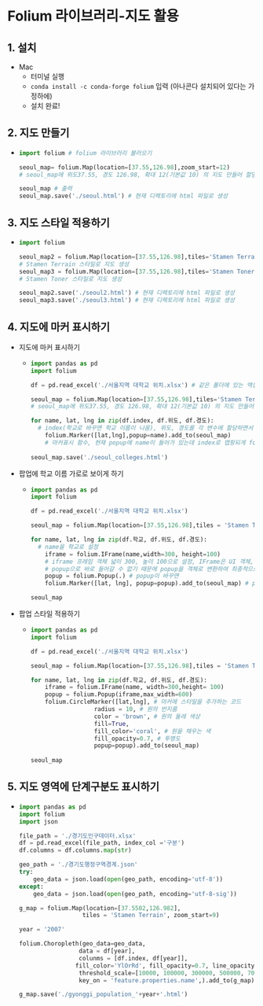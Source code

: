 # Folium 라이브러리-지도 활용

## 1.  설치

- Mac
  - 터미널 실행 
  - `conda install -c conda-forge folium` 입력 (아나콘다 설치되어 있다는 가정하에)
  - 설치 완료!



## 2. 지도 만들기

- ````python
  import folium # folium 라이브러리 불러오기
  
  seoul_map= folium.Map(location=[37.55,126.98],zoom_start=12) 
  # seoul_map에 위도37.55, 경도 126.98, 확대 12(기본값 10) 의 지도 만들어 할당하기
  
  seoul_map # 출력
  seoul_map.save('./seoul.html') # 현재 디렉토리에 html 파일로 생성
  ````



## 3. 지도 스타일 적용하기

- ````python
  import folium
  
  seoul_map2 = folium.Map(location=[37.55,126.98],tiles='Stamen Terrain',zoom_start=12) 
  # Stamen Terrain 스타일로 지도 생성
  seoul_map3 = folium.Map(location=[37.55,126.98],tiles='Stamen Toner',zoom_start=15)
  # Stamen Toner 스타일로 지도 생성
  
  seoul_map2.save('./seoul2.html') # 현재 디렉토리에 html 파일로 생성
  seoul_map3.save('./seoul3.html') # 현재 디렉토리에 html 파일로 생성
  ````



## 4. 지도에 마커 표시하기

- 지도에 마커 표시하기 

  - ````python
    import pandas as pd
    import folium
    
    df = pd.read_excel('./서울지역 대학교 위치.xlsx') # 같은 폴더에 있는 엑셀 데이터 불러오기
    
    seoul_map = folium.Map(location=[37.55,126.98],tiles='Stamen Terrain', zoom_start = 12)
    # seoul_map에 위도37.55, 경도 126.98, 확대 12(기본값 10) 의 지도 만들어 할당하기
    
    for name, lat, lng in zip(df.index, df.위도, df.경도): 
      # index(학교로 바꾸면 학교 이름이 나옴), 위도, 경도를 각 변수에 할당하면서 for문 돌리기
        folium.Marker([lat,lng],popup=name).add_to(seoul_map) 
        # 마커표시 함수, 현재 popup에 name이 들어가 있는데 index로 맵핑되게 for문을 돌렸으니까 index가 나올 것임
        
    seoul_map.save('./seoul_colleges.html')
    ````

- 팝업에 학교 이름 가로로 보이게 하기

  - ````python
    import pandas as pd
    import folium
    
    df = pd.read_excel('./서울지역 대학교 위치.xlsx')
    
    seoul_map = folium.Map(location=[37.55,126.98],tiles = 'Stamen Terrain',zoom_start=12)
    
    for name, lat, lng in zip(df.학교, df.위도, df.경도):
      # name을 학교로 설정
        iframe = folium.IFrame(name,width=300, height=100) 
        # iframe 프레임 객체 넓이 300, 높이 100으로 설정, IFrame은 UI 객체, 
        # popup으로 바로 들어갈 수 없기 때문에 popup을 객체로 변환하여 최종적으로 Marker에 들어갈 수 있게 설정하는 것임
        popup = folium.Popup(.) # popup이 바꾸면 
        folium.Marker([lat, lng], popup=popup).add_to(seoul_map) # popup=(popup)-> 이 친구를 똑같이 바꿔줘야함
    
    seoul_map
    ````

- 팝업 스타일 적용하기

  - ````python
    import pandas as pd
    import folium
    
    df = pd.read_excel('./서울지역 대학교 위치.xlsx')
    
    seoul_map = folium.Map(location=[37.55,126.98],tiles = 'Stamen Terrain',zoom_start = 12)
    
    for name, lat, lng in zip(df.학교, df.위도, df.경도):
        iframe = folium.IFrame(name, width=300,height= 100)
        popup = folium.Popup(iframe,max_width=600)
        folium.CircleMarker([lat,lng], # 마커에 스타일을 추가하는 코드
                      radius = 10, # 원의 반지름
                      color = 'brown', # 원의 둘레 색상
                      fill=True, 
                      fill_color='coral', # 원을 채우는 색
                      fill_opacity=0.7, # 투명도
                      popup=popup).add_to(seoul_map)
        
    seoul_map
    ````



## 5. 지도 영역에 단계구분도 표시하기



- ````python
  import pandas as pd
  import folium
  import json
  
  file_path = './경기도인구데이터.xlsx'
  df = pd.read_excel(file_path, index_col ='구분')
  df.columns = df.columns.map(str)
  
  geo_path = './경기도행정구역경계.json'
  try:
      geo_data = json.load(open(geo_path, encoding='utf-8'))
  except:
      geo_data = json.load(open(geo_path, encoding='utf-8-sig'))
  
  g_map = folium.Map(location=[37.5502,126.982],
                    tiles = 'Stamen Terrain', zoom_start=9)
  
  year = '2007'
  
  folium.Choropleth(geo_data=geo_data,
                   data = df[year],
                   colunms = [df.index, df[year]],
                  fill_color='YlOrRd', fill_opacity=0.7, line_opacity=0.3, 
                   threshold_scale=[10000, 100000, 300000, 500000, 700000],
                   key_on = 'feature.properties.name',).add_to(g_map)
  
  g_map.save('./gyonggi_population_'+year+'.html')
  ````